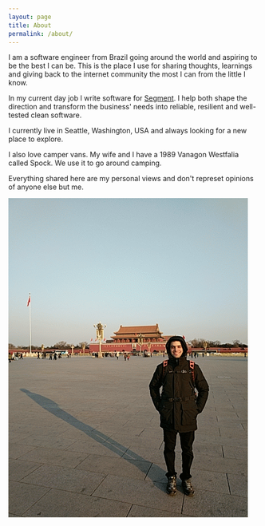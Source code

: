```yaml
---
layout: page
title: About
permalink: /about/
---
```


I am a software engineer from Brazil going around the world and aspiring to be the best I can be. This is the place I use for sharing thoughts, learnings and giving back to the internet community the most I can from the little I know.

In my current day job I write software for [Segment](http://segment.com/). I help both shape the direction and transform the business' needs into reliable, resilient and well-tested clean software.

I currently live in Seattle, Washington, USA and always looking for a new place to explore.

I also love camper vans. My wife and I have a 1989 Vanagon Westfalia called Spock. We use it to go around camping.

Everything shared here are my personal views and don't represet opinions of anyone else but me.

![About me](/assets/images/aboutMe.gif)